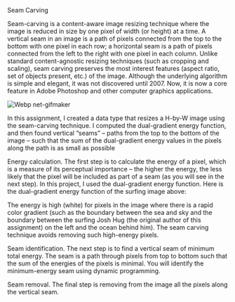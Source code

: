 Seam Carving

Seam-carving is a content-aware image resizing technique where the image is reduced in size by one pixel of width (or height) at a time. A vertical seam in an image is a path of pixels connected from the top to the bottom with one pixel in each row; a horizontal seam is a path of pixels connected from the left to the right with one pixel in each column. Unlike standard content-agnostic resizing techniques (such as cropping and scaling), seam carving preserves the most interest features (aspect ratio, set of objects present, etc.) of the image. Although the underlying algorithm is simple and elegant, it was not discovered until 2007. Now, it is now a core feature in Adobe Photoshop and other computer graphics applications.

![Webp net-gifmaker](https://user-images.githubusercontent.com/74265476/133548637-873d0212-d67b-43f9-87fe-5f7237e79955.gif)	


In this assignment, I created a data type that resizes a H-by-W image using the seam-carving technique. I computed the dual-gradient energy function, and then found vertical “seams” – paths from the top to the bottom of the image – such that the sum of the dual-gradient energy values in the pixels along the path is as small as possible

Energy calculation. The first step is to calculate the energy of a pixel, which is a measure of its perceptual importance – the higher the energy, the less likely that the pixel will be included as part of a seam (as you will see in the next step). In this project, I used the dual-gradient energy function. 
Here is the dual-gradient energy function of the surfing image above:

The energy is high (white) for pixels in the image where there is a rapid color gradient (such as the boundary between the sea and sky and the boundary between the surfing Josh Hug (the original author of this assignment) on the left and the ocean behind him). The seam carving technique avoids removing such high-energy pixels.

Seam identification. The next step is to find a vertical seam of minimum total energy. The seam is a path through pixels from top to bottom such that the sum of the energies of the pixels is minimal. You will identify the minimum-energy seam using dynamic programming.


Seam removal. The final step is removing from the image all the pixels along the vertical seam.
